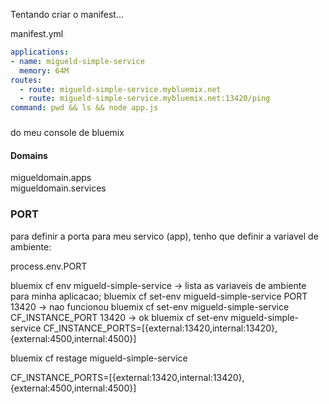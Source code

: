 
Tentando criar o manifest...

manifest.yml

```yml
applications:
- name: migueld-simple-service
  memory: 64M
routes:
  - route: migueld-simple-service.mybluemix.net
  - route: migueld-simple-service.mybluemix.net:13420/ping
command: pwd && ls && node app.js
```

###

do meu console de bluemix

#### Domains

migueldomain.apps	
migueldomain.services	

### PORT

para definir a porta para meu servico (app), tenho que definir a variavel de ambiente:

process.env.PORT

bluemix cf env migueld-simple-service -> lista as variaveis de ambiente para minha aplicacao;
bluemix cf set-env migueld-simple-service PORT 13420 -> nao funcionou
bluemix cf set-env migueld-simple-service CF_INSTANCE_PORT 13420 -> ok
bluemix cf set-env migueld-simple-service CF_INSTANCE_PORTS=[{external:13420,internal:13420},{external:4500,internal:4500}]

bluemix cf restage migueld-simple-service

CF_INSTANCE_PORTS=[{external:13420,internal:13420},{external:4500,internal:4500}]


